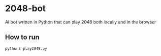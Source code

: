 # 2048-bot
AI bot written in Python that can play 2048 both locally and in the browser

## How to run
```
python3 play2048.py
```
